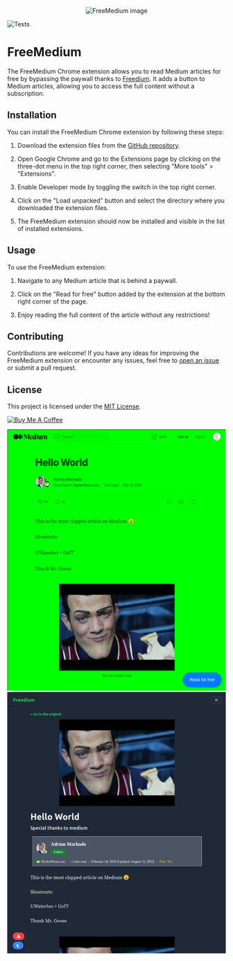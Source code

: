 

<p align="center">
  <img src="https://github.com/fferrin/free-medium/blob/master/extension/images/icon-128.png?raw=true" alt="FreeMedium image"/>
</p>


![Tests](https://github.com/fferrin/free-medium/actions/workflows/tests.yaml/badge.svg)

# FreeMedium

The FreeMedium Chrome extension allows you to read Medium articles for free by bypassing the paywall thanks to [Freedium](https://github.com/Freedium-cfd). It adds a button to Medium articles, allowing you to access the full content without a subscription.

## Installation

You can install the FreeMedium Chrome extension by following these steps:

1. Download the extension files from the [GitHub repository](https://github.com/fferrin/free-medium).

2. Open Google Chrome and go to the Extensions page by clicking on the three-dot menu in the top right corner, then selecting "More tools" > "Extensions".

3. Enable Developer mode by toggling the switch in the top right corner.

4. Click on the "Load unpacked" button and select the directory where you downloaded the extension files.

5. The FreeMedium extension should now be installed and visible in the list of installed extensions.

## Usage

To use the FreeMedium extension:

1. Navigate to any Medium article that is behind a paywall.

2. Click on the "Read for free" button added by the extension at the bottom right corner of the page.

3. Enjoy reading the full content of the article without any restrictions!

## Contributing

Contributions are welcome! If you have any ideas for improving the FreeMedium extension or encounter any issues, feel free to [open an issue](https://github.com/fferrin/free-medium/issues) or submit a pull request.

## License

This project is licensed under the [MIT License](https://github.com/git/git-scm.com/blob/main/MIT-LICENSE.txt).

<a href="https://www.buymeacoffee.com/fferrin" target="_blank"><img src="https://cdn.buymeacoffee.com/buttons/default-orange.png" alt="Buy Me A Coffee" height="41" width="174"></a>

![](./screenshots/01-medium.png)
![](./screenshots/02-freedium.png)

